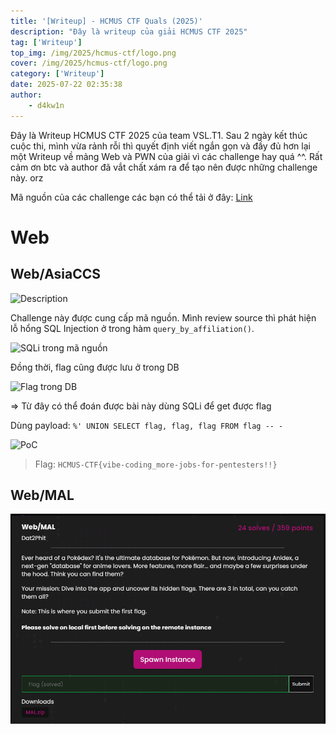 ```yaml
---
title: '[Writeup] - HCMUS CTF Quals (2025)'
description: "Đây là writeup của giải HCMUS CTF 2025"
tag: ['Writeup']
top_img: /img/2025/hcmus-ctf/logo.png
cover: /img/2025/hcmus-ctf/logo.png
category: ['Writeup']
date: 2025-07-22 02:35:38
author:
    - d4kw1n
---
```


Đây là Writeup HCMUS CTF 2025 của team VSL.T1. Sau 2 ngày kết thúc cuộc thi, mình vừa rảnh rỗi thì quyết định viết ngắn gọn và đầy đủ hơn lại một Writeup về mảng Web và PWN của giải vì các challenge hay quá ^^. Rất cảm ơn btc và author đã vắt chất xám ra để tạo nên được những challenge này. orz

Mã nguồn của các challenge các bạn có thể tải ở đây: [Link](https://github.com/d4kw1n/ctf-storage/tree/main/2025/HCMUS-CTF-Qual)

# Web

## Web/AsiaCCS

![Description](/img/2025/hcmus-ctf/des1.png)

Challenge này được cung cấp mã nguồn. Mình review source thì phát hiện lỗ hổng SQL Injection ở trong hàm `query_by_affiliation()`.

![SQLi trong mã nguồn](/img/2025/hcmus-ctf/web1-1.png)

Đồng thời, flag cũng được lưu ở trong DB

![Flag trong DB](/img/2025/hcmus-ctf/web1-2.png)

⇒ Từ đây có thể đoán được bài này dùng SQLi để get được flag

Dùng payload: `%' UNION SELECT flag, flag, flag FROM flag -- -`

![PoC](/img/2025/hcmus-ctf/web1-3.png)

> Flag: `HCMUS-CTF{vibe-coding_more-jobs-for-pentesters!!}`

## Web/MAL

![Mô tả](des2.png)

